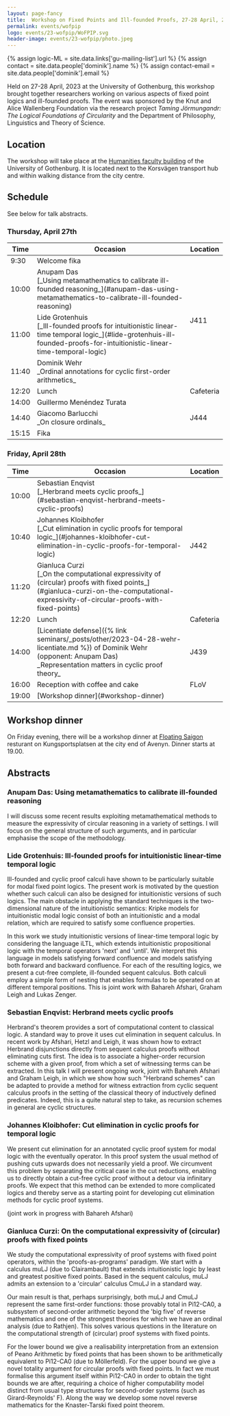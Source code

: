 ```yaml
---
layout: page-fancy
title:  Workshop on Fixed Points and Ill-founded Proofs, 27-28 April, 2023
permalink: events/wofpip
logo: events/23-wofpip/WoFPIP.svg
header-image: events/23-wofpip/photo.jpeg
---
```

{% assign logic-ML = site.data.links['gu-mailing-list'].url %}
{% assign contact = site.data.people['dominik'].name %}
{% assign contact-email = site.data.people['dominik'].email %}

<!-- Some dangerous hackery here -->
<!-- ![Logo](/assets/WoFPIP.svg){: height="66" style="float: left"} <br/> -->
Held on 27-28 April, 2023 at the University of Gothenburg, this workshop brought together researchers working on various aspects of fixed point logics and ill-founded proofs. The event was sponsored by the Knut and Alice Wallenberg Foundation via the research project _Taming Jörmungandr: The Logical Foundations of Circularity_ and the Department of Philosophy, Linguistics and Theory of Science.

## Location

The workshop will take place at the [Humanities faculty building](https://www.openstreetmap.org/?mlat=57.69438&mlon=11.98496#map=19/57.69438/11.98496) of the
University of Gothenburg. It is located next to the Korsvägen transport hub and
within walking distance from the city centre.

## Schedule

See below for talk abstracts.

### Thursday, April 27th

<table>
<colgroup>
<col width="10%" />
<col width="80%" />
<col width="10%" />
</colgroup>
<thead>
<tr class="header">
<th>Time</th>
<th>Occasion</th>
<th>Location</th>
</tr>
</thead>
<tbody>
<!--   Thursday morning   -->
<tr>
<td markdown="span">9:30</td>
<td markdown="span">Welcome fika</td>
<td rowspan="4">J411</td>
</tr>
<tr>
<td markdown="span">10:00</td>
<td markdown="span">Anupam Das <br/> [_Using metamathematics to calibrate ill-founded reasoning_](#anupam-das-using-metamathematics-to-calibrate-ill-founded-reasoning)</td>
</tr>
<tr>
<td markdown="span">11:00</td>
<td markdown="span">Lide Grotenhuis <br/> [_Ill-founded proofs for intuitionistic linear-time temporal logic_](#lide-grotenhuis-ill-founded-proofs-for-intuitionistic-linear-time-temporal-logic)</td>
</tr>
<tr>
<td markdown="span">11:40</td>
<td markdown="span">Dominik Wehr<br/>_Ordinal annotations for cyclic first-order arithmetics_</td>
</tr>

<tr>
<td markdown="span">12:20</td>
<td markdown="span">Lunch</td>
<td markdown="span">Cafeteria</td>
</tr>

<!--   Thursday afternoon   -->
<tr>
<td markdown="span">14:00</td>
<td markdown="span">Guillermo Menéndez Turata</td>
<td rowspan="3">J444</td>
</tr>
<tr>
<td markdown="span">14:40</td>
<td markdown="span">Giacomo Barlucchi<br/>_On closure ordinals_</td>
</tr>
<tr>
<td markdown="span">15:15</td>
<td markdown="span">Fika</td>
</tr>
</tbody>
</table>

### Friday, April 28th

<table>
<colgroup>
<col width="10%" />
<col width="80%" />
<col width="10%" />
</colgroup>
<thead>
<tr class="header">
<th>Time</th>
<th>Occasion</th>
<th>Location</th>
</tr>
</thead>
<tbody>
<!--   Friday morning   -->
<tr>
<td markdown="span">10:00</td>
<td markdown="span">Sebastian Enqvist<br/> [_Herbrand meets cyclic proofs_](#sebastian-enqvist-herbrand-meets-cyclic-proofs)
</td>
<td rowspan="3">J442</td>
</tr>
<tr>
<td markdown="span">10:40</td>
<td markdown="span">Johannes Kloibhofer<br/> [_Cut elimination in cyclic proofs for temporal logic_](#johannes-kloibhofer-cut-elimination-in-cyclic-proofs-for-temporal-logic)
  </td>
</tr>
<tr>
<td markdown="span">11:20</td>
<td markdown="span">Gianluca Curzi<br/>[_On the computational expressivity of (circular) proofs with fixed points_](#gianluca-curzi-on-the-computational-expressivity-of-circular-proofs-with-fixed-points)</td>
</tr>

<tr>
<td markdown="span">12:20</td>
<td markdown="span">Lunch</td>
<td markdown="span">Cafeteria</td>
</tr>

<tr>
<td markdown="span">14:00</td>
<td markdown="span">[Licentiate defense]({% link seminars/_posts/other/2023-04-28-wehr-licentiate.md %}) of Dominik Wehr (opponent: Anupam Das)<br/>_Representation matters in cyclic proof theory_</td>
<td markdown="span">J439</td>
</tr>

<tr>
<td markdown="span">16:00</td>
<td markdown="span">Reception with coffee and cake</td>
<td markdown="span">FLoV</td>
</tr>

<tr>
<td markdown="span">19:00</td>
<td markdown="span">[Workshop dinner](#workshop-dinner)</td>
<td markdown="span"></td>
</tr>

</tbody>
</table>

## Workshop dinner

On Friday evening, there will be a workshop dinner at [Floating Saigon](https://www.openstreetmap.org/#map=19/57.70339/11.96973) resturant on Kungsportsplatsen at the city end of Avenyn. Dinner starts at 19.00.

## Abstracts

### Anupam Das: Using metamathematics to calibrate ill-founded reasoning

I will discuss some recent results exploiting metamathematical methods to measure the expressivity of circular reasoning in a variety of settings. I will focus on the general structure of such arguments, and in particular emphasise the scope of the methodology. 

### Lide Grotenhuis: Ill-founded proofs for intuitionistic linear-time temporal logic

Ill-founded and cyclic proof calculi have shown to be particularly suitable for modal fixed point logics. The present work is motivated by the question whether such calculi can also be designed for intuitionistic versions of such logics. The main obstacle in applying the standard techniques is the two-dimensional nature of the intuitionistic semantics: Kripke models for intuitionistic modal logic consist of both an intuitionistic and a modal relation, which are required to satisfy some confluence properties. 

In this work we study intuitionistic versions of linear-time temporal logic by considering the language iLTL, which extends intuitionistic propositional logic with the temporal operators 'next' and 'until'. We interpret this language in models satisfying forward confluence and models satisfying both forward and backward confluence. For each of the resulting logics, we present a cut-free complete, ill-founded sequent calculus. Both calculi employ a simple form of nesting that enables formulas to be operated on at different temporal positions. This is joint work with Bahareh Afshari, Graham Leigh and Lukas Zenger. 

### Sebastian Enqvist: Herbrand meets cyclic proofs

Herbrand's theorem provides a sort of computational content to classical logic.
A standard way to prove it uses cut elimination in sequent calculus. In recent
work by Afshari, Hetzl and Leigh, it was shown how to extract Herbrand
disjunctions directly from sequent calculus proofs without eliminating cuts
first. The idea is to associate a higher-order recursion scheme with a given
proof, from which a set of witnessing terms can be extracted. In this talk I
will present ongoing work, joint with Bahareh Afshari and Graham Leigh, in which
we show how such "Herbrand schemes" can be adapted to provide a method for
witness extraction from cyclic sequent calculus proofs in the setting of the
classical theory of inductively defined predicates. Indeed, this is a quite
natural step to take, as recursion schemes in general are cyclic structures.

### Johannes Kloibhofer: Cut elimination in cyclic proofs for temporal logic

We present cut elimination for an annotated cyclic proof system for modal logic with the eventually operator.
In this proof system the usual method of pushing cuts upwards does not necessarily yield a proof.
We circumvent this problem by separating the critical case in the cut reductions, enabling us to
directly obtain a cut-free cyclic proof without a detour via infinitary proofs.
We expect that this method can be extended to more complicated logics and
thereby serve as a starting point for developing cut elimination methods for cyclic proof systems.

(joint work in progress with Bahareh Afshari)

### Gianluca Curzi: On the computational expressivity of (circular) proofs with fixed points

We study the computational expressivity of proof systems with fixed point
operators, within the 'proofs-as-programs' paradigm. We start with a calculus
muLJ (due to Clairambault) that extends intuitionistic logic by least and
greatest positive fixed points. Based in the sequent calculus, muLJ admits an
extension to a 'circular' calculus CmuLJ in a standard way.

Our main result is that, perhaps surprisingly, both muLJ and CmuLJ represent the
same first-order functions: those provably total in Pi12-CA0, a subsystem of
second-order arithmetic beyond the 'big five' of reverse mathematics and one of
the strongest theories for which we have an ordinal analysis (due to Rathjen).
This solves various questions in the literature on the computational strength of
(circular) proof systems with fixed points.

For the lower bound we give a realisability interpretation from an extension of
Peano Arithmetic by fixed points that has been shown to be arithmetically
equivalent to Pi12-CA0 (due to Möllerfeld). For the upper bound we give a novel
totality argument for circular proofs with fixed points. In fact we must
formalise this argument itself within Pi12-CA0 in order to obtain the tight
bounds we are after, requiring a choice of higher computability model distinct
from usual type structures for second-order systems (such as Girard-Reynolds'
F). Along the way we develop some novel reverse mathematics for the
Knaster-Tarski fixed point theorem.
